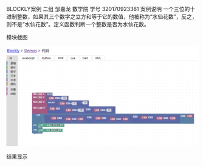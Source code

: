 BLOCKLY案例 
         二组 邹嘉龙 数学院 学号 320170923381
案例说明
一个三位的十进制整数，如果其三个数字之立方和等于它的数值，他被称为“水仙花数”，反之，则不是“水仙花数”。定义函数判断一个整数是否为水仙花数。

模块截图

![](/assets/板块.png)


结果显示












